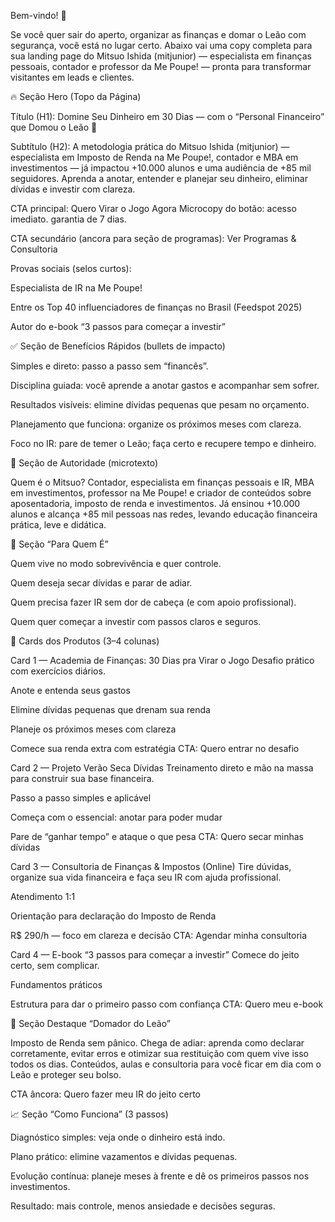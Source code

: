 Bem-vindo! 🚀

Se você quer sair do aperto, organizar as finanças e domar o Leão com segurança, você está no lugar certo. Abaixo vai uma copy completa para sua landing page do Mitsuo Ishida (mitjunior) — especialista em finanças pessoais, contador e professor da Me Poupe! — pronta para transformar visitantes em leads e clientes.

🔥 Seção Hero (Topo da Página)

Título (H1):
Domine Seu Dinheiro em 30 Dias — com o “Personal Financeiro” que Domou o Leão 🦁

Subtítulo (H2):
A metodologia prática do Mitsuo Ishida (mitjunior) — especialista em Imposto de Renda na Me Poupe!, contador e MBA em investimentos — já impactou +10.000 alunos e uma audiência de +85 mil seguidores. Aprenda a anotar, entender e planejar seu dinheiro, eliminar dívidas e investir com clareza.

CTA principal:
Quero Virar o Jogo Agora
Microcopy do botão: acesso imediato. garantia de 7 dias.

CTA secundário (ancora para seção de programas):
Ver Programas & Consultoria

Provas sociais (selos curtos):

Especialista de IR na Me Poupe!

Entre os Top 40 influenciadores de finanças no Brasil (Feedspot 2025)

Autor do e-book “3 passos para começar a investir”

✅ Seção de Benefícios Rápidos (bullets de impacto)

Simples e direto: passo a passo sem “financês”.

Disciplina guiada: você aprende a anotar gastos e acompanhar sem sofrer.

Resultados visíveis: elimine dívidas pequenas que pesam no orçamento.

Planejamento que funciona: organize os próximos meses com clareza.

Foco no IR: pare de temer o Leão; faça certo e recupere tempo e dinheiro.

💎 Seção de Autoridade (microtexto)

Quem é o Mitsuo?
Contador, especialista em finanças pessoais e IR, MBA em investimentos, professor na Me Poupe! e criador de conteúdos sobre aposentadoria, imposto de renda e investimentos. Já ensinou +10.000 alunos e alcança +85 mil pessoas nas redes, levando educação financeira prática, leve e didática.

🧭 Seção “Para Quem É”

Quem vive no modo sobrevivência e quer controle.

Quem deseja secar dívidas e parar de adiar.

Quem precisa fazer IR sem dor de cabeça (e com apoio profissional).

Quem quer começar a investir com passos claros e seguros.

🧰 Cards dos Produtos (3–4 colunas)

Card 1 — Academia de Finanças: 30 Dias pra Virar o Jogo
Desafio prático com exercícios diários.

Anote e entenda seus gastos

Elimine dívidas pequenas que drenam sua renda

Planeje os próximos meses com clareza

Comece sua renda extra com estratégia
CTA: Quero entrar no desafio

Card 2 — Projeto Verão Seca Dívidas
Treinamento direto e mão na massa para construir sua base financeira.

Passo a passo simples e aplicável

Começa com o essencial: anotar para poder mudar

Pare de “ganhar tempo” e ataque o que pesa
CTA: Quero secar minhas dívidas

Card 3 — Consultoria de Finanças & Impostos (Online)
Tire dúvidas, organize sua vida financeira e faça seu IR com ajuda profissional.

Atendimento 1:1

Orientação para declaração do Imposto de Renda

R$ 290/h — foco em clareza e decisão
CTA: Agendar minha consultoria

Card 4 — E-book “3 passos para começar a investir”
Comece do jeito certo, sem complicar.

Fundamentos práticos

Estrutura para dar o primeiro passo com confiança
CTA: Quero meu e-book

🦁 Seção Destaque “Domador do Leão”

Imposto de Renda sem pânico.
Chega de adiar: aprenda como declarar corretamente, evitar erros e otimizar sua restituição com quem vive isso todos os dias. Conteúdos, aulas e consultoria para você ficar em dia com o Leão e proteger seu bolso.

CTA âncora: Quero fazer meu IR do jeito certo

📈 Seção “Como Funciona” (3 passos)

Diagnóstico simples: veja onde o dinheiro está indo.

Plano prático: elimine vazamentos e dívidas pequenas.

Evolução contínua: planeje meses à frente e dê os primeiros passos nos investimentos.

Resultado: mais controle, menos ansiedade e decisões seguras.